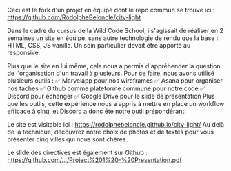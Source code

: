 Ceci est le fork d'un projet en équipe dont le repo commun se trouve ici :
https://github.com/RodolpheBeloncle/city-light

Dans le cadre du cursus de la Wild Code School, i s'agissait de réaliser en 2 semaines un site en équipe, sans autre technologie de rendu que la base : HTML, CSS, JS vanilla. Un soin particulier devait être apporté au responsive.

Plus que le site en lui même, cela nous a permis d'appréhender la question de l'organisation d'un travail à plusieurs.
Pour ce faire, nous avons utilisé plusieurs outils :
✅ Marvelapp pour nos wireframes
✅ Asana pour organiser nos taches
✅ Github comme plateforme commune pour notre code
✅ Discord pour échanger
✅ Google Drive pour le slide de présentation
Plus que les outils, cette expérience nous a appris à mettre en place un workflow efficace à cinq, et Discord a donc été notre outil prépondérant.

Le site est visitable ici : https://rodolphebeloncle.github.io/city-light/
Au delà de la technique, découvrez notre choix de photos et de textes pour vous présenter cinq villes qui nous sont chères.

Le slide des directives est également sur Github :
https://github.com/.../Project%201%20-%20Presentation.pdf
